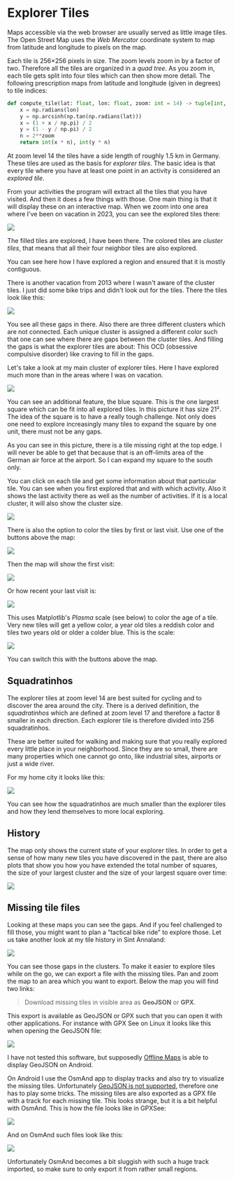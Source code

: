 # Explorer Tiles

Maps accessible via the web browser are usually served as little image tiles. The Open Street Map uses the _Web Mercator_ coordinate system to map from latitude and longitude to pixels on the map.

Each tile is 256×256 pixels in size. The zoom levels zoom in by a factor of two. Therefore all the tiles are organized in a _quad tree_. As you zoom in, each tile gets split into four tiles which can then show more detail. The following prescription maps from latitude and longitude (given in degrees) to tile indices:

```python
def compute_tile(lat: float, lon: float, zoom: int = 14) -> tuple[int, int]:
    x = np.radians(lon)
    y = np.arcsinh(np.tan(np.radians(lat)))
    x = (1 + x / np.pi) / 2
    y = (1 - y / np.pi) / 2
    n = 2**zoom
    return int(x * n), int(y * n)
```

At zoom level 14 the tiles have a side length of roughly 1.5 km in Germany. These tiles are used as the basis for _explorer tiles_. The basic idea is that every tile where you have at least one point in an activity is considered an _explored tile_.

From your activities the program will extract all the tiles that you have visited. And then it does a few things with those. One main thing is that it will display these on an interactive map. When we zoom into one area where I've been on vacation in 2023, you can see the explored tiles there:

![](explorer-sluis.png)

The filled tiles are explored, I have been there. The colored tiles are _cluster tiles_, that means that all their four neighbor tiles are also explored.

You can see here how I have explored a region and ensured that it is mostly contiguous.

There is another vacation from 2013 where I wasn't aware of the cluster tiles. I just did some bike trips and didn't look out for the tiles. There the tiles look like this:

![](explorer-sint-annaland.png)

You see all these gaps in there. Also there are three different clusters which are not connected. Each unique cluster is assigned a different color such that one can see where there are gaps between the cluster tiles. And filling the gaps is what the explorer tiles are about: This OCD (obsessive compulsive disorder) like craving to fill in the gaps.

Let's take a look at my main cluster of explorer tiles. Here I have explored much more than in the areas where I was on vacation.

![](explorer-home.png)

You can see an additional feature, the blue square. This is the one largest square which can be fit into all explored tiles. In this picture it has size 21². The idea of the square is to have a really tough challenge. Not only does one need to explore increasingly many tiles to expand the square by one unit, there must not be any gaps.

As you can see in this picture, there is a tile missing right at the top edge. I will never be able to get that because that is an off-limits area of the German air force at the airport. So I can expand my square to the south only.

You can click on each tile and get some information about that particular tile. You can see when you first explored that and with which activity. Also it shows the last activity there as well as the number of activities. If it is a local cluster, it will also show the cluster size.

![](explorer-tooltip.png)

There is also the option to color the tiles by first or last visit. Use one of the buttons above the map:

![](explorer-color-switcher.png)

Then the map will show the first visit:

![](explorer-color-first.png)

Or how recent your last visit is:

![](explorer-color-last.png)

This uses Matplotlib's _Plasma_ scale (see below) to color the age of a tile. Very new tiles will get a yellow color, a year old tiles a reddish color and tiles two years old or older a colder blue. This is the scale:

![](plasma-scale.png)

You can switch this with the buttons above the map.

## Squadratinhos

The explorer tiles at zoom level 14 are best suited for cycling and to discover the area around the city. There is a derived definition, the _squadratinhos_ which are defined at zoom level 17 and therefore a factor 8 smaller in each direction. Each explorer tile is therefore divided into 256 squadratinhos.

These are better suited for walking and making sure that you really explored every little place in your neighborhood. Since they are so small, there are many properties which one cannot go onto, like industrial sites, airports or just a wide river.

For my home city it looks like this:

![](squadratinhos-bonn.png)

You can see how the squadratinhos are much smaller than the explorer tiles and how they lend themselves to more local exploring.

## History

The map only shows the current state of your explorer tiles. In order to get a sense of how many new tiles you have discovered in the past, there are also plots that show you how you have extended the total number of squares, the size of your largest cluster and the size of your largest square over time:

![](explorer-history.png)

## Missing tile files

Looking at these maps you can see the gaps. And if you feel challenged to fill those, you might want to plan a “tactical bike ride” to explore those. Let us take another look at my tile history in Sint Annaland:

![](explorer-sint-annaland.png)

You can see those gaps in the clusters. To make it easier to explore tiles while on the go, we can export a file with the missing tiles. Pan and zoom the map to an area which you want to export. Below the map you will find two links:

> Download missing tiles in visible area as **GeoJSON** or **GPX**.

This export is available as GeoJSON or GPX such that you can open it with other applications. For instance with GPX See on Linux it looks like this when opening the GeoJSON file:

![](explorer-sint-annaland-missing-geojson.png)

I have not tested this software, but supposedly [Offline Maps](https://play.google.com/store/apps/details?id=net.psyberia.offlinemaps) is able to display GeoJSON on Android.

On Android I use the OsmAnd app to display tracks and also try to visualize the missing tiles. Unfortunately [GeoJSON is not supported](https://osmand.net/docs/technical/osmand-file-formats/), therefore one has to play some tricks. The missing tiles are also exported as a GPX file with a track for each missing tile. This looks strange, but it is a bit helpful with OsmAnd. This is how the file looks like in GPXSee:

![](explorer-sint-annaland-missing-gpx.png)

And on OsmAnd such files look like this:

![](explorer-osmand.jpg)

Unfortunately OsmAnd becomes a bit sluggish with such a huge track imported, so make sure to only export it from rather small regions.